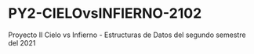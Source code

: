 # PY2-CIELOvsINFIERNO-2102
Proyecto II Cielo vs Infierno - Estructuras de Datos del segundo semestre del 2021
